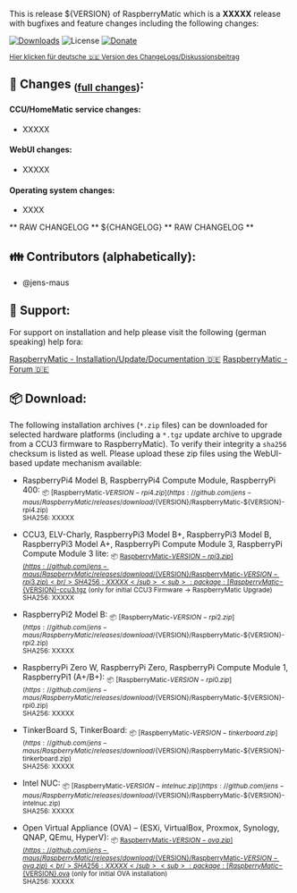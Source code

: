 This is release ${VERSION} of RaspberryMatic which is a **XXXXX** release with bugfixes and feature changes including the following changes:

[![Downloads](https://img.shields.io/github/downloads/jens-maus/RaspberryMatic/${VERSION}/total.svg?style=flat-square)](https://github.com/jens-maus/RaspberryMatic/releases/${VERSION}) ![License](https://img.shields.io/github/license/jens-maus/RaspberryMatic.svg?style=flat-square) [![Donate](https://img.shields.io/badge/donate-PayPal-green.svg?style=flat-square)](https://www.paypal.com/cgi-bin/webscr?cmd=_s-xclick&hosted_button_id=RAQSDY9YNZVCL)

<sub>[Hier klicken für deutsche 🇩🇪 Version des ChangeLogs/Diskussionsbeitrag](https://homematic-forum.de/forum/viewtopic.php?f=65&t=63915)</sub>

## :construction: Changes <sub>([full changes](https://github.com/jens-maus/RaspberryMati/compare/${PREVIOUS_TAG}...${VERSION}))</sub>:

#### CCU/HomeMatic service changes:
- XXXXX

#### WebUI changes:
- XXXXX

#### Operating system changes:
- XXXX

** RAW CHANGELOG **
${CHANGELOG}
** RAW CHANGELOG **

## :family: Contributors (alphabetically):
- @jens-maus

## :memo: Support:
For support on installation and help please visit the following (german speaking) help fora:

[RaspberryMatic - Installation/Update/Documentation :de:](https://github.com/jens-maus/RaspberryMatic/wiki)
[RaspberryMatic - Forum :de:](https://homematic-forum.de/forum/viewforum.php?f=65)

## :package:  Download:
The following installation archives (`*.zip` files) can be downloaded for selected hardware platforms (including a `*.tgz` update archive to upgrade from a CCU3 firmware to RaspberryMatic). To verify their integrity a `sha256` checksum is listed as well. Please upload these zip files using the WebUI-based update mechanism available:

- RaspberryPi4 Model B, RaspberryPi4 Compute Module, RaspberryPi 400:
<sub>:package: [RaspberryMatic-${VERSION}-rpi4.zip](https://github.com/jens-maus/RaspberryMatic/releases/download/${VERSION}/RaspberryMatic-${VERSION}-rpi4.zip)<br/>SHA256: XXXXX</sub>

- CCU3, ELV-Charly, RaspberryPi3 Model B+, RaspberryPi3 Model B, RaspberryPi3 Model A+, RaspberryPi Compute Module 3, RaspberryPi Compute Module 3 lite:
<sub>:package: [RaspberryMatic-${VERSION}-rpi3.zip](https://github.com/jens-maus/RaspberryMatic/releases/download/${VERSION}/RaspberryMatic-${VERSION}-rpi3.zip)<br/>SHA256: XXXXX</sub>
<sub>:package: [RaspberryMatic-${VERSION}-ccu3.tgz](https://github.com/jens-maus/RaspberryMatic/releases/download/${VERSION}/RaspberryMatic-${VERSION}-ccu3.tgz) (only for initial CCU3 Firmware -> RaspberryMatic Upgrade)<br/> SHA256: XXXXX</sub>

- RaspberryPi2 Model B:
<sub>:package: [RaspberryMatic-${VERSION}-rpi2.zip](https://github.com/jens-maus/RaspberryMatic/releases/download/${VERSION}/RaspberryMatic-${VERSION}-rpi2.zip)<br/>SHA256: XXXXX</sub>

- RaspberryPi Zero W, RaspberryPi Zero, RaspberryPi Compute Module 1, RaspberryPi1 (A+/B+):
<sub>:package: [RaspberryMatic-${VERSION}-rpi0.zip](https://github.com/jens-maus/RaspberryMatic/releases/download/${VERSION}/RaspberryMatic-${VERSION}-rpi0.zip)<br/>SHA256: XXXXX</sub>

- TinkerBoard S, TinkerBoard:
<sub>:package: [RaspberryMatic-${VERSION}-tinkerboard.zip](https://github.com/jens-maus/RaspberryMatic/releases/download/${VERSION}/RaspberryMatic-${VERSION}-tinkerboard.zip)<br/>SHA256: XXXXX</sub>

- Intel NUC:
<sub>:package: [RaspberryMatic-${VERSION}-intelnuc.zip](https://github.com/jens-maus/RaspberryMatic/releases/download/${VERSION}/RaspberryMatic-${VERSION}-intelnuc.zip)<br/>SHA256: XXXXX</sub>

- Open Virtual Appliance (OVA) – (ESXi, VirtualBox, Proxmox, Synology, QNAP, QEmu, HyperV)</sub>:
<sub>:package: [RaspberryMatic-${VERSION}-ova.zip](https://github.com/jens-maus/RaspberryMatic/releases/download/${VERSION}/RaspberryMatic-${VERSION}-ova.zip)<br/>SHA256: XXXXX</sub>
<sub>:package: [RaspberryMatic-${VERSION}.ova](https://github.com/jens-maus/RaspberryMatic/releases/download/${VERSION}/RaspberryMatic-${VERSION}.ova) (only for initial OVA installation)<br/>SHA256: XXXXX</sub>
